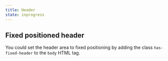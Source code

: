 ```yaml
---
title: Header
state: inprogress
---
```


## Fixed positioned header

You could set the header area to fixed positioning by adding the class `has-fixed-header` to the `body` HTML tag.

[inspirational sources for this page]: # "https://twitter.com/click2carney/status/1170728170342907904?s=11"
